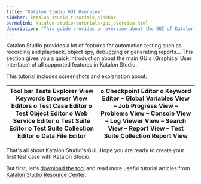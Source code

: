 ```yaml
---
title: "Katalon Studio GUI Overview"
sidebar: katalon_studio_tutorials_sidebar
permalink: katalon-studio/tutorials/gui_overview.html
description: "This guide provides an overview about the GUI of Katalon Studio, which can help you get familiar with the tool before starting any automation test."
---
```

Katalon Studio provides a lot of features for automation testing such as recording and playback, object spy, debugging or generating reports… This section gives you a quick introduction about the main GUIs (Graphical User interface) of all supported features in Katalon Studio.

This tutorial includes screenshots and explanation about:

| Tool bar Tests Explorer View Keywords Browser View Editors o Test Case Editor o Test Object Editor o Web Service Editor o Test Suite Editor o Test Suite Collection Editor o Data File Editor | o Checkpoint Editor o Keyword Editor – Global Variables View – Job Progress View – Problems View – Console View – Log Viewer View – Search View – Report View – Test Suite Collection Report View |
| --- | --- |

That's all about Katalon Studio's GUI. Hope you are ready to create your first test case with Katalon Studio.

But first, let's [download the tool](https://www.katalon.com) and read more useful tutorial articles from [Katalon Studio Resource Center](/katalon-studio/tutorials/).